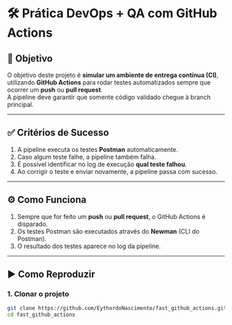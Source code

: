 # 🛠️ Prática DevOps + QA com GitHub Actions

## 📌 Objetivo
O objetivo deste projeto é **simular um ambiente de entrega contínua (CI)**, utilizando **GitHub Actions** para rodar testes automatizados sempre que ocorrer um **push** ou **pull request**.  
A pipeline deve garantir que somente código validado chegue à branch principal.  

---

## ✅ Critérios de Sucesso
1. A pipeline executa os testes **Postman** automaticamente.  
2. Caso algum teste falhe, a pipeline também falha.  
3. É possível identificar no log de execução **qual teste falhou**.  
4. Ao corrigir o teste e enviar novamente, a pipeline passa com sucesso.  

---

## ⚙️ Como Funciona
1. Sempre que for feito um **push** ou **pull request**, o GitHub Actions é disparado.  
2. Os testes Postman são executados através do **Newman** (CLI do Postman).  
3. O resultado dos testes aparece no log da pipeline.  

---

## ▶️ Como Reproduzir
### 1. Clonar o projeto
```bash
git clone https://github.com/EythordoNascimento/fast_github_actions.git
cd fast_github_actions

